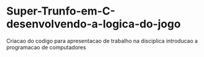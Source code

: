 # Super-Trunfo-em-C-desenvolvendo-a-logica-do-jogo
Criacao do codigo para apresentacao de trabalho na disciplica introducao a programacao de computadores
